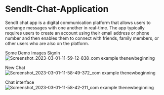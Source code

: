 # SendIt-Chat-Application
SendIt chat app is a digital communication platform that allows users to exchange messages with one another in real-time. The app typically requires users to create an account using their email address or phone number and then enables them to connect with friends, family members, or other users who are also on the platform.

Some Demo Images
SignIn
![Screenshot_2023-03-01-11-59-12-838_com example thenewbeginning](https://user-images.githubusercontent.com/70631103/222063877-ebf20b1a-b485-422b-9a19-9386d2a2a7e9.jpg)

New Chat 
![Screenshot_2023-03-01-11-58-49-372_com example thenewbeginning](https://user-images.githubusercontent.com/70631103/222063951-f2549423-59b6-49a0-83dc-80ad7e8dbccc.jpg)

Chat interface
![Screenshot_2023-03-01-11-58-42-211_com example thenewbeginning](https://user-images.githubusercontent.com/70631103/222063968-630be1ef-38e9-4b72-a563-a4d32b417a5a.jpg)
